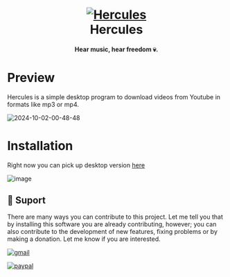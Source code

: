 <div align="center">
    <p>
    <h1>
      <a href="https://github.com/axl72/Hercules/releases/tag/v1.0.0">
        <img src="https://i.ibb.co/bbG1JSf/hercules.png" alt="Hercules" />
      </a>
      <br />
      Hercules
    </h1>
    <h4>Hear music, hear freedom 💀.</h4>
  </p>
</div>

# Preview 
Hercules is a simple desktop program to download videos from Youtube in formats like mp3 or mp4.

![2024-10-02-00-48-48](https://github.com/user-attachments/assets/59945592-1275-4d01-9ab8-35aa7c33397d)


# Installation

Right now you can pick up desktop version [here](https://github.com/axl72/Hercules/releases/tag/v1.0.0)

![image](https://github.com/user-attachments/assets/e70ff555-be2d-459e-8678-9c5d01b8c7b2)

<h2 style="text-align: left;">💝 Suport</h2>
There are many ways you can contribute to this project. Let me tell you that by installing this software you are already contributing, however; you can also contribute to the development of new features, fixing problems or by making a donation. Let me know if you are interested.

[![gmail](https://img.shields.io/badge/Gmail-D14836?style=for-the-badge&logo=gmail&logoColor=white)](mailto:axell.bernabel72@gmail.com?subject=MCOC%20API%20Colaboration&body=Quiero%20colaborar%20porque...)

[![paypal](https://img.shields.io/badge/PayPal-00457C?style=for-the-badge&logo=paypal&logoColor=white)](https://paypal.me/axlbernabel)

